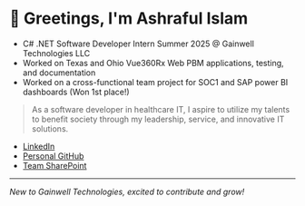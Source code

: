 <!-- ## Hi there 👋 -->
# 👋 Greetings, I'm Ashraful Islam

- C# .NET Software Developer Intern Summer 2025 @ Gainwell Technologies LLC 
- Worked on Texas and Ohio Vue360Rx Web PBM applications, testing, and documentation
- Worked on a cross-functional team project for SOC1 and SAP power BI dashboards (Won 1st place!)
<!--
- **Languages:** Java, Python, C/C++, C#, SQL, JavaScript/TypeScript, HTML, CSS/Tailwind CSS, Prolog/s(CASP)
- **Frameworks/Libraries:** React.js, Next.js, Node.js, Material-UI, .NET
- **Databases:** MySQL, MSSQL, SQL Server Management Studio, Google Firebase
- **Developer Tools:** Git, GitHub, Azure Storage Explorer, ADO, Vercel, Clerk API, AI APIs, Visual Studio/VS Code, Linux, PuTTY, WSL:Ubuntu, Xcode, Power BI
-->
  
> As a software developer in healthcare IT, I aspire to utilize my talents to benefit society through my leadership, service, and innovative IT solutions.

- [LinkedIn](https://www.linkedin.com/in/ashraful-islam-cs/)
- [Personal GitHub](https://github.com/AI01010)
- [Team SharePoint](https://mygainwell.sharepoint.com/:f:/r/teams/gt-itsec/iam/team/Shared%20Documents/8%20Operations/SAP%20Governance/SAP%20Readiness%20Initiative/SOC1%20Team?csf=1&web=1&e=wTONBO)

---
*New to Gainwell Technologies, excited to contribute and grow!*
<!--
**AshrafulIslam25/AshrafulIslam25** is a ✨ _special_ ✨ repository because its `README.md` (this file) appears on your GitHub profile.

Here are some ideas to get you started:

- 🔭 I’m currently working on ...
- 🌱 I’m currently learning ...
- 👯 I’m looking to collaborate on ...
- 🤔 I’m looking for help with ...
- 💬 Ask me about ...
- 📫 How to reach me: ...
- 😄 Pronouns: ...
- ⚡ Fun fact: ...
-->
